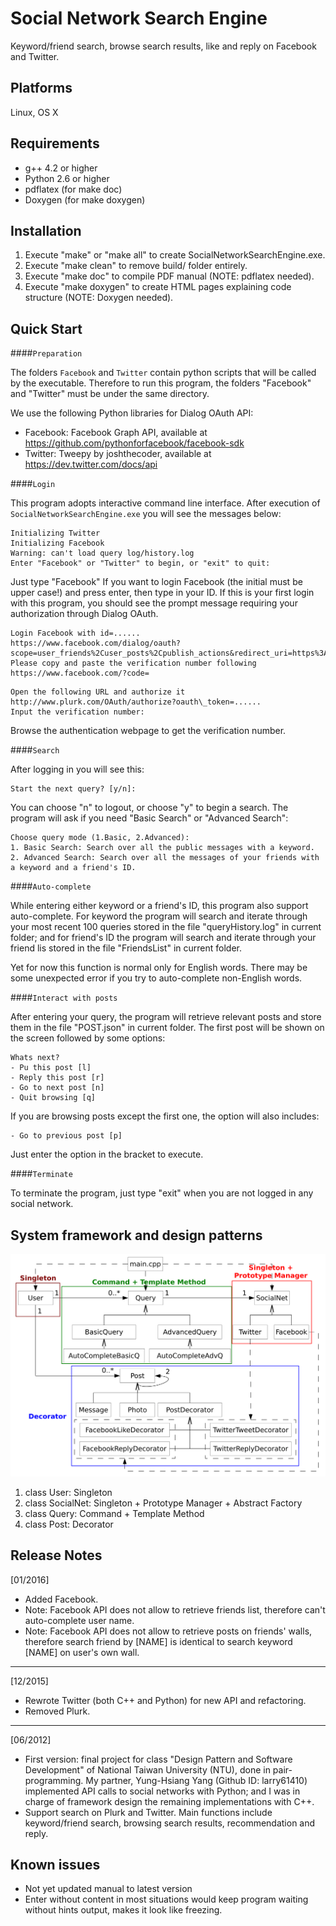 Social Network Search Engine
============================
Keyword/friend search, browse search results, like and reply on Facebook and Twitter.

Platforms
---------
Linux, OS X

Requirements
------------
- g++ 4.2 or higher
- Python 2.6 or higher
- pdflatex (for make doc)
- Doxygen (for make doxygen)

Installation
------------
1. Execute "make" or "make all" to create SocialNetworkSearchEngine.exe.
2. Execute "make clean" to remove build/ folder entirely.
3. Execute "make doc" to compile PDF manual (NOTE: pdflatex needed).
4. Execute "make doxygen" to create HTML pages explaining code structure (NOTE: Doxygen needed).

Quick Start
-----------

####`Preparation`

The folders `Facebook` and `Twitter` contain python scripts that will be called by the executable. Therefore to run this program, the folders "Facebook" and "Twitter" must be under the same directory.

We use the following Python libraries for Dialog OAuth API:
- Facebook: Facebook Graph API, available at https://github.com/pythonforfacebook/facebook-sdk
- Twitter: Tweepy by joshthecoder, available at https://dev.twitter.com/docs/api

####`Login`

This program adopts interactive command line interface. After execution of `SocialNetworkSearchEngine.exe` you will see the messages below:
```
Initializing Twitter
Initializing Facebook
Warning: can't load query log/history.log
Enter "Facebook" or "Twitter" to begin, or "exit" to quit:
```
Just type "Facebook" If you want to login Facebook (the initial must be upper case!) and press enter, then type in your ID. If this is your first login with this program, you should see the prompt message requiring your authorization through Dialog OAuth.

```
Login Facebook with id=......
https://www.facebook.com/dialog/oauth?scope=user_friends%2Cuser_posts%2Cpublish_actions&redirect_uri=https%3A%2F%2Fwww.facebook.com%2F&client_id=......
Please copy and paste the verification number following https://www.facebook.com/?code=
```

```
Open the following URL and authorize it
http://www.plurk.com/OAuth/authorize?oauth\_token=......
Input the verification number: 
```

Browse the authentication webpage to get the verification number.

####`Search`

After logging in you will see this:
```
Start the next query? [y/n]: 
```

You can choose "n" to logout, or choose "y" to begin a search. The program will ask if you need "Basic Search" or "Advanced Search":
```
Choose query mode (1.Basic, 2.Advanced): 
1. Basic Search: Search over all the public messages with a keyword.
2. Advanced Search: Search over all the messages of your friends with a keyword and a friend's ID.
```

####`Auto-complete`

While entering either keyword or a friend's ID, this program also support auto-complete. For keyword the program will search and iterate through your most recent 100 queries stored in the file "queryHistory.log" in current folder; and for friend's ID the program will search and iterate through your friend lis stored in the file "FriendsList" in current folder. 

Yet for now this function is normal only for English words. There may be some unexpected error if you try to auto-complete non-English words.

####`Interact with posts`

After entering your query, the program will retrieve relevant posts and store them in the file "POST.json" in current folder. The first post will be shown on the screen followed by some options:
```
Whats next?
- Pu this post [l]
- Reply this post [r]
- Go to next post [n]
- Quit browsing [q]
```

If you are browsing posts except the first one, the option will also includes:
```
- Go to previous post [p]
```

Just enter the option in the bracket to execute.

####`Terminate`

To terminate the program, just type "exit" when you are not logged in any social network.

System framework and design patterns
------------------------------------

![patterns](https://github.com/piscesfantasy/SocialNetworkSearchEngine/blob/master/doc/classDiagram.png)

1. class User: Singleton
2. class SocialNet: Singleton + Prototype Manager + Abstract Factory
3. class Query: Command + Template Method
4. class Post: Decorator 

Release Notes
-------------

[01/2016]
- Added Facebook.
- Note: Facebook API does not allow to retrieve friends list, therefore can't auto-complete user name.
- Note: Facebook API does not allow to retrieve posts on friends' walls, therefore search friend by [NAME] is identical to search keyword [NAME] on user's own wall.

____________
[12/2015]
- Rewrote Twitter (both C++ and Python) for new API and refactoring.
- Removed Plurk.

____________
[06/2012]
- First version: final project for class "Design Pattern and Software Development" of National Taiwan University (NTU), done in pair-programming. My partner, Yung-Hsiang Yang (Github ID: larry61410) implemented API calls to social networks with Python; and I was in charge of framework design the remaining implementations with C++.
- Support search on Plurk and Twitter. Main functions include keyword/friend search, browsing search results, recommendation and reply.

Known issues
------------
- Not yet updated manual to latest version
- Enter without content in most situations would keep program waiting without hints output, makes it look like freezing.

